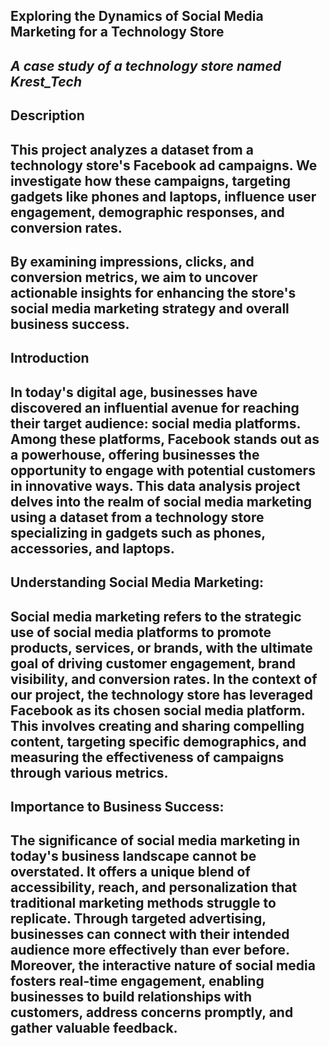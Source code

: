 
## **Exploring the Dynamics of Social Media Marketing for a Technology Store**
## *A case study of a technology store named Krest_Tech*

## **Description**
## This project analyzes a dataset from a technology store's Facebook ad campaigns. We investigate how these campaigns, targeting gadgets like phones and laptops, influence user engagement, demographic responses, and conversion rates.

## By examining impressions, clicks, and conversion metrics, we aim to uncover actionable insights for enhancing the store's social media marketing strategy and overall business success.

## **Introduction**
## **In today's digital age, businesses have discovered an influential avenue for reaching their target audience: social media platforms.** Among these platforms, Facebook stands out as a powerhouse, offering businesses the opportunity to engage with potential customers in innovative ways. This data analysis project delves into the realm of social media marketing using a dataset from a technology store specializing in gadgets such as phones, accessories, and laptops.


## Understanding Social Media Marketing:
## Social media marketing refers to the strategic use of social media platforms to promote products, services, or brands, with the ultimate goal of driving customer engagement, brand visibility, and conversion rates. In the context of our project, the technology store has leveraged Facebook as its chosen social media platform. This involves creating and sharing compelling content, targeting specific demographics, and measuring the effectiveness of campaigns through various metrics.

## Importance to Business Success:
## The significance of social media marketing in today's business landscape cannot be overstated. It offers a unique blend of accessibility, reach, and personalization that traditional marketing methods struggle to replicate. Through targeted advertising, businesses can connect with their intended audience more effectively than ever before. Moreover, the interactive nature of social media fosters real-time engagement, enabling businesses to build relationships with customers, address concerns promptly, and gather valuable feedback.

